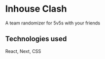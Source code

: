 # Inhouse Clash

A team randomizer for 5v5s with your friends

## Technologies used

React, Next, CSS